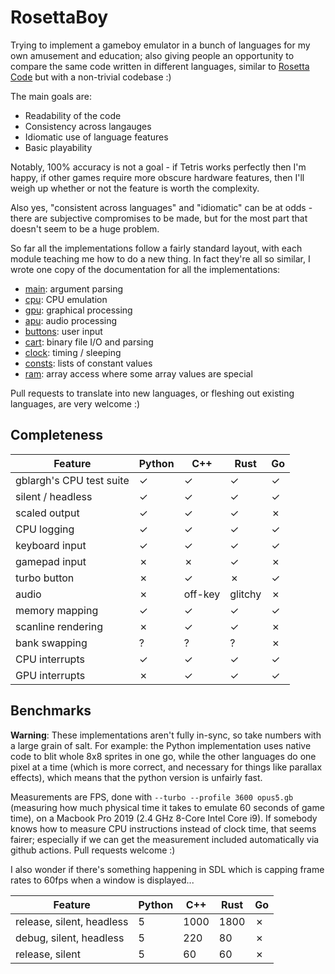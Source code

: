 RosettaBoy
==========
Trying to implement a gameboy emulator in a bunch of languages for my own
amusement and education; also giving people an opportunity to compare the
same code written in different languages, similar to
[Rosetta Code](https://www.rosettacode.org) but with a non-trivial codebase :)

The main goals are:

- Readability of the code
- Consistency across langauges
- Idiomatic use of language features
- Basic playability

Notably, 100% accuracy is not a goal - if Tetris works perfectly then I'm
happy, if other games require more obscure hardware features, then I'll
weigh up whether or not the feature is worth the complexity.

Also yes, "consistent across languages" and "idiomatic" can be at odds -
there are subjective compromises to be made, but for the most part that
doesn't seem to be a huge problem.

So far all the implementations follow a fairly standard layout, with each
module teaching me how to do a new thing. In fact they're all so similar,
I wrote one copy of the documentation for all the implementations:

- [main](docs/main.md): argument parsing
- [cpu](docs/cpu.md): CPU emulation
- [gpu](docs/gpu.md): graphical processing
- [apu](docs/apu.md): audio processing
- [buttons](docs/buttons.md): user input
- [cart](docs/cart.md): binary file I/O and parsing
- [clock](docs/clock.md): timing / sleeping
- [consts](docs/consts.md): lists of constant values
- [ram](docs/ram.md): array access where some array values are special

Pull requests to translate into new languages, or fleshing out existing
languages, are very welcome :)

Completeness
------------
| Feature                            | Python    | C++       | Rust      | Go        |
| -------                            | -------   | ---       | ----      | --        |
| gblargh's CPU test suite           |  &check;  |  &check;  |  &check;  |  &check;  |
| silent / headless                  |  &check;  |  &check;  |  &check;  |  &check;  |
| scaled output                      |  &check;  |  &check;  |  &check;  |  &cross;  |
| CPU logging                        |  &check;  |  &check;  |  &check;  |  &check;  |
| keyboard input                     |  &check;  |  &check;  |  &check;  |  &check;  |
| gamepad input                      |  &cross;  |  &cross;  |  &check;  |  &cross;  |
| turbo button                       |  &cross;  |  &check;  |  &cross;  |  &check;  |
| audio                              |  &cross;  |  off-key  |  glitchy  |  &cross;  |
| memory mapping                     |  &check;  |  &check;  |  &check;  |  &check;  |
| scanline rendering                 |  &cross;  |  &check;  |  &check;  |  &cross;  |
| bank swapping                      |  ?        |  ?        |  ?        |  &cross;  |
| CPU interrupts                     |  &check;  |  &check;  |  &check;  |  &check;  |
| GPU interrupts                     |  &cross;  |  &check;  |  &check;  |  &check;  |

Benchmarks
----------
**Warning**: These implementations aren't fully in-sync, so take numbers with
a large grain of salt. For example: the Python implementation uses native code
to blit whole 8x8 sprites in one go, while the other languages do one pixel at
a time (which is more correct, and necessary for things like parallax effects),
which means that the python version is unfairly fast.

Measurements are FPS, done with `--turbo --profile 3600 opus5.gb` (measuring
how much physical time it takes to emulate 60 seconds of game time), on a
Macbook Pro 2019 (2.4 GHz 8-Core Intel Core i9). If somebody knows how to
measure CPU instructions instead of clock time, that seems fairer; especially
if we can get the measurement included automatically via github actions. Pull
requests welcome :)

I also wonder if there's something happening in SDL which is capping frame
rates to 60fps when a window is displayed...

| Feature                            | Python | C++  | Rust | Go      |
| -------                            | ------ | ---  | ---- | --      |
| release, silent, headless          |  5     | 1000 | 1800 | &cross; |
| debug, silent, headless            |  5     | 220  | 80   | &cross; |
| release, silent                    |  5     | 60   | 60   | &cross; |
